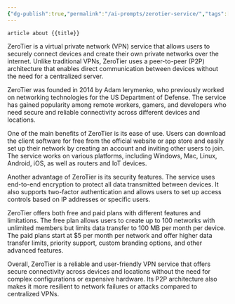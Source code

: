 ```yaml
---
{"dg-publish":true,"permalink":"/ai-prompts/zerotier-service/","tags":["public","ai"],"noteIcon":"1","created":"2023-03-13T13:12:36.490+01:00","updated":"2023-03-13T14:19:44.417+01:00"}
---
```


```tg
article about {{title}}
```


ZeroTier is a virtual private network (VPN) service that allows users to securely connect devices and create their own private networks over the internet. Unlike traditional VPNs, ZeroTier uses a peer-to-peer (P2P) architecture that enables direct communication between devices without the need for a centralized server.

ZeroTier was founded in 2014 by Adam Ierymenko, who previously worked on networking technologies for the US Department of Defense. The service has gained popularity among remote workers, gamers, and developers who need secure and reliable connectivity across different devices and locations.

One of the main benefits of ZeroTier is its ease of use. Users can download the client software for free from the official website or app store and easily set up their network by creating an account and inviting other users to join. The service works on various platforms, including Windows, Mac, Linux, Android, iOS, as well as routers and IoT devices.

Another advantage of ZeroTier is its security features. The service uses end-to-end encryption to protect all data transmitted between devices. It also supports two-factor authentication and allows users to set up access controls based on IP addresses or specific users.

ZeroTier offers both free and paid plans with different features and limitations. The free plan allows users to create up to 100 networks with unlimited members but limits data transfer to 100 MB per month per device. The paid plans start at $5 per month per network and offer higher data transfer limits, priority support, custom branding options, and other advanced features.

Overall, ZeroTier is a reliable and user-friendly VPN service that offers secure connectivity across devices and locations without the need for complex configurations or expensive hardware. Its P2P architecture also makes it more resilient to network failures or attacks compared to centralized VPNs.